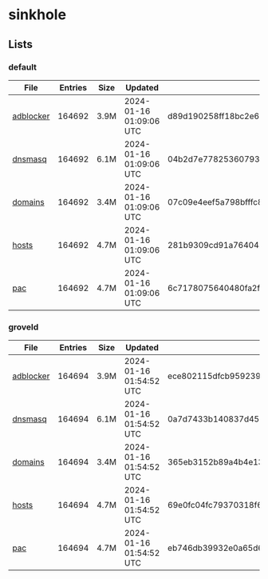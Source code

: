 # sinkhole

## Lists

### default

|File|Entries|Size|Updated|Hash|
|-|-|-|-|-|
|[adblocker](https://raw.githubusercontent.com/groveld/sinkhole/lists/default/adblocker.txt)|164692|3.9M|2024-01-16 01:09:06 UTC|d89d190258ff18bc2e66a1a83cf4e93c2d693311d0acc186f3c91fb0c6084234|
|[dnsmasq](https://raw.githubusercontent.com/groveld/sinkhole/lists/default/dnsmasq.txt)|164692|6.1M|2024-01-16 01:09:06 UTC|04b2d7e778253607937d5aa2be2ae842e0335d9e8e227d2947b3a0af65d60e53|
|[domains](https://raw.githubusercontent.com/groveld/sinkhole/lists/default/domains.txt)|164692|3.4M|2024-01-16 01:09:06 UTC|07c09e4eef5a798bfffc893e2a857e55d1ba296e72ec07a1fbba63132b9477e0|
|[hosts](https://raw.githubusercontent.com/groveld/sinkhole/lists/default/hosts.txt)|164692|4.7M|2024-01-16 01:09:06 UTC|281b9309cd91a7640435b7554847740694ebaf38f80c6123c3cc45310fe11c98|
|[pac](https://raw.githubusercontent.com/groveld/sinkhole/lists/default/pac.txt)|164692|4.7M|2024-01-16 01:09:06 UTC|6c7178075640480fa2f2a6563dcf0417b3a0b557ff3b667c0b7111279266b97c|

### groveld

|File|Entries|Size|Updated|Hash|
|-|-|-|-|-|
|[adblocker](https://raw.githubusercontent.com/groveld/sinkhole/lists/groveld/adblocker.txt)|164694|3.9M|2024-01-16 01:54:52 UTC|ece802115dfcb95923991503e14e4b2211185900b5656c59fbbcaf9871183f0a|
|[dnsmasq](https://raw.githubusercontent.com/groveld/sinkhole/lists/groveld/dnsmasq.txt)|164694|6.1M|2024-01-16 01:54:52 UTC|0a7d7433b140837d45187c9c05ae2f031457ce7d31b447ecffb532dbae233ea1|
|[domains](https://raw.githubusercontent.com/groveld/sinkhole/lists/groveld/domains.txt)|164694|3.4M|2024-01-16 01:54:52 UTC|365eb3152b89a4b4e134ae965c1db746234872e3731149be1d2e1145e8120779|
|[hosts](https://raw.githubusercontent.com/groveld/sinkhole/lists/groveld/hosts.txt)|164694|4.7M|2024-01-16 01:54:52 UTC|69e0fc04fc79370318f60f42b61316a048ea5c951be7af4e265fa060c9f6f104|
|[pac](https://raw.githubusercontent.com/groveld/sinkhole/lists/groveld/pac.txt)|164694|4.7M|2024-01-16 01:54:52 UTC|eb746db39932e0a65d6a4b0ece9d356cd43f96e1a06193c4fb5b433ba7a149c2|
